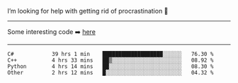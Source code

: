 I’m looking for help with getting rid of procrastination 🤔

-----

Some interesting code :arrow_right: [here](https://github.com/zhen8838/playground)

-----

<!--START_SECTION:waka-->

```text
C#            39 hrs 1 min    ███████████████████░░░░░░   76.30 %
C++           4 hrs 33 mins   ██▒░░░░░░░░░░░░░░░░░░░░░░   08.92 %
Python        4 hrs 14 mins   ██░░░░░░░░░░░░░░░░░░░░░░░   08.30 %
Other         2 hrs 12 mins   █░░░░░░░░░░░░░░░░░░░░░░░░   04.32 %
```

<!--END_SECTION:waka-->

<!--
**zhen8838/zhen8838** is a ✨ _special_ ✨ repository because its `README.md` (this file) appears on your GitHub profile.

Here are some ideas to get you started:

- 🔭 I’m currently working on ...
- 🌱 I’m currently learning ...
- 👯 I’m looking to collaborate on ...
 ...
- 💬 Ask me about ...
- 📫 How to reach me: ...
- 😄 Pronouns: ...
- ⚡ Fun fact: ...
-->
